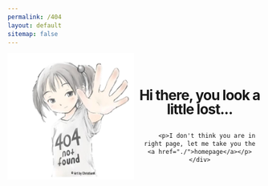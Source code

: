 ```yaml
---
permalink: /404
layout: default
sitemap: false
---
```


<style type="text/css" media="screen">
    .container {
      margin: 10px auto;
      max-width: 600px;
      text-align: center;
    }
    h1 {
      margin: 30px 0;
      font-size: 2em;
      line-height: 1;
      letter-spacing: -1px;
    }
    .message404 {
        padding-top: 40px;
    }
   
</style>

<div class="container">
    <div style="width: 50%; float: left; padding-right: 10px;">
        <img src="https://raw.githubusercontent.com/Hayashi-Tensai/Tensais-Corner/master/assets/404.png"/>
    </div>
    <div class="message404">
        <h1>Hi there, you look a little lost...</h1>

        
        <p>I don't think you are in right page, let me take you the <a href="./">homepage</a></p>
    </div>
  
</div>
